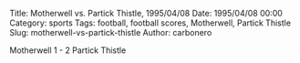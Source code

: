 Title: Motherwell vs. Partick Thistle, 1995/04/08
Date: 1995/04/08 00:00
Category: sports
Tags: football, football scores, Motherwell, Partick Thistle
Slug: motherwell-vs-partick-thistle
Author: carbonero


Motherwell 1 - 2 Partick Thistle
